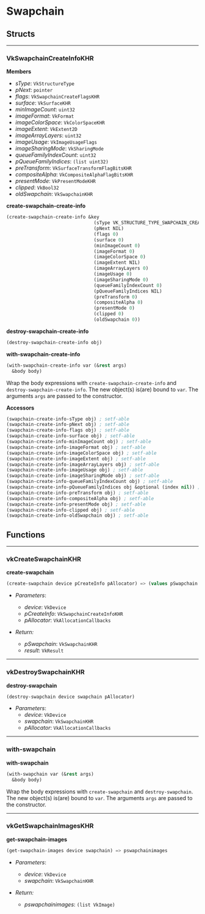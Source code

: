 # Swapchain

## Structs

---

### VkSwapchainCreateInfoKHR

**Members**
* *sType*: `VkStructureType`
* *pNext*: `pointer`
* *flags*: `VkSwapchainCreateFlagsKHR`
* *surface*: `VkSurfaceKHR`
* *minImageCount*: `uint32`
* *imageFormat*: `VkFormat`
* *imageColorSpace*: `VkColorSpaceKHR`
* *imageExtent*: `VkExtent2D`
* *imageArrayLayers*: `uint32`
* *imageUsage*: `VkImageUsageFlags`
* *imageSharingMode*: `VkSharingMode`
* *queueFamilyIndexCount*: `uint32`
* *pQueueFamilyIndices*: `(list uint32)`
* *preTransform*: `VkSurfaceTransformFlagBitsKHR`
* *compositeAlpha*: `VkCompositeAlphaFlagBitsKHR`
* *presentMode*: `VkPresentModeKHR`
* *clipped*: `VkBool32`
* *oldSwapchain*: `VkSwapchainKHR`

**create-swapchain-create-info**
```lisp
(create-swapchain-create-info &key
                                (sType VK_STRUCTURE_TYPE_SWAPCHAIN_CREATE_INFO_KHR)
                                (pNext NIL)
                                (flags 0)
                                (surface 0)
                                (minImageCount 0)
                                (imageFormat 0)
                                (imageColorSpace 0)
                                (imageExtent NIL)
                                (imageArrayLayers 0)
                                (imageUsage 0)
                                (imageSharingMode 0)
                                (queueFamilyIndexCount 0)
                                (pQueueFamilyIndices NIL)
                                (preTransform 0)
                                (compositeAlpha 0)
                                (presentMode 0)
                                (clipped 0)
                                (oldSwapchain 0))
```

**destroy-swapchain-create-info**
```lisp
(destroy-swapchain-create-info obj)
```

**with-swapchain-create-info**
```lisp
(with-swapchain-create-info var (&rest args)
  &body body)
```
Wrap the body expressions with `create-swapchain-create-info` and `destroy-swapchain-create-info`. The new object(s) is(are) bound to `var`. The arguments `args` are passed to the constructor.

**Accessors**
```lisp
(swapchain-create-info-sType obj) ; setf-able
(swapchain-create-info-pNext obj) ; setf-able
(swapchain-create-info-flags obj) ; setf-able
(swapchain-create-info-surface obj) ; setf-able
(swapchain-create-info-minImageCount obj) ; setf-able
(swapchain-create-info-imageFormat obj) ; setf-able
(swapchain-create-info-imageColorSpace obj) ; setf-able
(swapchain-create-info-imageExtent obj) ; setf-able
(swapchain-create-info-imageArrayLayers obj) ; setf-able
(swapchain-create-info-imageUsage obj) ; setf-able
(swapchain-create-info-imageSharingMode obj) ; setf-able
(swapchain-create-info-queueFamilyIndexCount obj) ; setf-able
(swapchain-create-info-pQueueFamilyIndices obj &optional (index nil)) ; setf-able
(swapchain-create-info-preTransform obj) ; setf-able
(swapchain-create-info-compositeAlpha obj) ; setf-able
(swapchain-create-info-presentMode obj) ; setf-able
(swapchain-create-info-clipped obj) ; setf-able
(swapchain-create-info-oldSwapchain obj) ; setf-able
```

## Functions

---

### vkCreateSwapchainKHR

**create-swapchain**
```lisp
(create-swapchain device pCreateInfo pAllocator) => (values pSwapchain result)
```

* *Parameters*:
  * *device*: `VkDevice`
  * *pCreateInfo*: `VkSwapchainCreateInfoKHR`
  * *pAllocator*: `VkAllocationCallbacks`

* *Return:*
  * *pSwapchain*: `VkSwapchainKHR`
  * *result*: `VkResult`

---

### vkDestroySwapchainKHR

**destroy-swapchain**
```lisp
(destroy-swapchain device swapchain pAllocator)
```

* *Parameters*:
  * *device*: `VkDevice`
  * *swapchain*: `VkSwapchainKHR`
  * *pAllocator*: `VkAllocationCallbacks`

---

### with-swapchain

**with-swapchain**
```lisp
(with-swapchain var (&rest args)
  &body body)
```
Wrap the body expressions with `create-swapchain` and `destroy-swapchain`. The new object(s) is(are) bound to `var`. The arguments `args` are passed to the constructor.

---

### vkGetSwapchainImagesKHR

**get-swapchain-images**
```lisp
(get-swapchain-images device swapchain) => pswapchainimages
```

* *Parameters*:
  * *device*: `VkDevice`
  * *swapchain*: `VkSwapchainKHR`

* *Return:*
  * *pswapchainimages*: `(list VkImage)`

